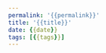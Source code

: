 ```yaml
---
permalink: '{{permalink}}'
title: '{{title}}'
date: {{date}}
tags: [{{tags}}]
---
```


<!-- 「」 -->

<!-- more -->
